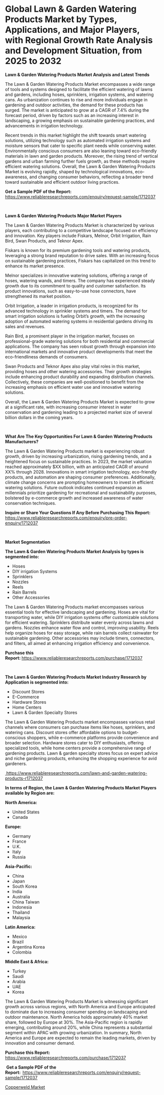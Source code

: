 <p><h1>Global Lawn & Garden Watering Products Market by Types, Applications, and Major Players, with Regional Growth Rate Analysis and Development Situation, from 2025 to 2032</h1></p><p><strong>Lawn & Garden Watering Products Market Analysis and Latest Trends</strong></p>
<p><p>The Lawn & Garden Watering Products Market encompasses a wide range of tools and systems designed to facilitate the efficient watering of lawns and gardens, including hoses, sprinklers, irrigation systems, and watering cans. As urbanization continues to rise and more individuals engage in gardening and outdoor activities, the demand for these products has surged. The market is anticipated to grow at a CAGR of 7.4% during the forecast period, driven by factors such as an increasing interest in landscaping, a growing emphasis on sustainable gardening practices, and advancements in irrigation technology.</p><p>Recent trends in this market highlight the shift towards smart watering solutions, utilizing technology such as automated irrigation systems and moisture sensors that cater to specific plant needs while conserving water. Environmentally conscious consumers are also leaning toward eco-friendly materials in lawn and garden products. Moreover, the rising trend of vertical gardens and urban farming further fuels growth, as these methods require efficient watering solutions. Overall, the Lawn & Garden Watering Products Market is evolving rapidly, shaped by technological innovations, eco-awareness, and changing consumer behaviors, reflecting a broader trend toward sustainable and efficient outdoor living practices.</p></p>
<p><strong>Get a Sample PDF of the Report:&nbsp;</strong> <a href="https://www.reliableresearchreports.com/enquiry/request-sample/1712037?utm_campaign=41&utm_medium=2&utm_source=Github&utm_content=ia&utm_term=11012025&utm_id=lawn-garden-watering-products">https://www.reliableresearchreports.com/enquiry/request-sample/1712037</a></p>
<p>&nbsp;</p>
<p><strong>Lawn & Garden Watering Products Major Market Players</strong></p>
<p><p>The Lawn & Garden Watering Products Market is characterized by various players, each contributing to a competitive landscape focused on efficiency and innovation. Key players include Fiskars, Melnor, Orbit Irrigation, Rain Bird, Swan Products, and Teknor Apex.</p><p>Fiskars is known for its premium gardening tools and watering products, leveraging a strong brand reputation to drive sales. With an increasing focus on sustainable gardening practices, Fiskars has capitalized on this trend to enhance its market presence.</p><p>Melnor specializes in innovative watering solutions, offering a range of hoses, watering wands, and timers. The company has experienced steady growth due to its commitment to quality and customer satisfaction. Its product innovations, such as easy-to-use hose connectors, have strengthened its market position.</p><p>Orbit Irrigation, a leader in irrigation products, is recognized for its advanced technology in sprinkler systems and timers. The demand for smart irrigation solutions is fueling Orbit’s growth, with the increasing adoption of automated watering systems in residential gardens driving its sales and revenues.</p><p>Rain Bird, a prominent player in the irrigation market, focuses on professional-grade watering solutions for both residential and commercial applications. The company has seen robust growth through expansion into international markets and innovative product developments that meet the eco-friendliness demands of consumers.</p><p>Swan Products and Teknor Apex also play vital roles in this market, providing hoses and other watering accessories. Their growth strategies include enhancing product durability and expanding distribution channels. Collectively, these companies are well-positioned to benefit from the increasing emphasis on efficient water use and innovative watering solutions.</p><p>Overall, the Lawn & Garden Watering Products Market is expected to grow at a significant rate, with increasing consumer interest in water conservation and gardening leading to a projected market size of several billion dollars in the coming years.</p></p>
<p>&nbsp;</p>
<p><strong>What Are The Key Opportunities For Lawn & Garden Watering Products Manufacturers?</strong></p>
<p><p>The Lawn & Garden Watering Products market is experiencing robust growth, driven by increasing urbanization, rising gardening trends, and a heightened focus on sustainable practices. In 2023, the market valuation reached approximately $XX billion, with an anticipated CAGR of around XX% through 2028. Innovations in smart irrigation technology, eco-friendly products, and automation are shaping consumer preferences. Additionally, climate change concerns are prompting homeowners to invest in efficient watering solutions. Future outlook indicates continued expansion as millennials prioritize gardening for recreational and sustainability purposes, bolstered by e-commerce growth and increased awareness of water conservation techniques.</p></p>
<p><strong>Inquire or Share Your Questions If Any Before Purchasing This Report:</strong> <a href="https://www.reliableresearchreports.com/enquiry/pre-order-enquiry/1712037?utm_campaign=41&utm_medium=2&utm_source=Github&utm_content=ia&utm_term=11012025&utm_id=lawn-garden-watering-products">https://www.reliableresearchreports.com/enquiry/pre-order-enquiry/1712037</a></p>
<p>&nbsp;</p>
<p><strong>Market Segmentation</strong></p>
<p><strong>The Lawn & Garden Watering Products Market Analysis by types is segmented into:</strong></p>
<p><ul><li>Hoses</li><li>DIY irrigation Systems</li><li>Sprinklers</li><li>Nozzles</li><li>Reels</li><li>Rain Barrels</li><li>Other Accessories</li></ul></p>
<p><p>The Lawn & Garden Watering Products market encompasses various essential tools for effective landscaping and gardening. Hoses are vital for transporting water, while DIY irrigation systems offer customizable solutions for efficient watering. Sprinklers distribute water evenly across lawns and gardens. Nozzles enhance water flow and control, improving usability. Reels help organize hoses for easy storage, while rain barrels collect rainwater for sustainable gardening. Other accessories may include timers, connectors, and filters, all aimed at enhancing irrigation efficiency and convenience.</p></p>
<p><strong>Purchase this Report:&nbsp;</strong><a href="https://www.reliableresearchreports.com/purchase/1712037?utm_campaign=41&utm_medium=2&utm_source=Github&utm_content=ia&utm_term=11012025&utm_id=lawn-garden-watering-products">https://www.reliableresearchreports.com/purchase/1712037</a></p>
<p>&nbsp;</p>
<p><strong>The Lawn & Garden Watering Products Market Industry Research by Application is segmented into:</strong></p>
<p><ul><li>Discount Stores</li><li>E-Commerce</li><li>Hardware Stores</li><li>Home Centers</li><li>Lawn & Garden Specialty Stores</li></ul></p>
<p><p>The Lawn & Garden Watering Products market encompasses various retail channels where consumers can purchase items like hoses, sprinklers, and watering cans. Discount stores offer affordable options to budget-conscious shoppers, while e-commerce platforms provide convenience and broader selection. Hardware stores cater to DIY enthusiasts, offering specialized tools, while home centers provide a comprehensive range of gardening products. Lawn & garden specialty stores focus on expert advice and niche gardening products, enhancing the shopping experience for avid gardeners.</p></p>
<p><a href="https://www.reliableresearchreports.com/lawn-and-garden-watering-products-r1712037?utm_campaign=41&utm_medium=2&utm_source=Github&utm_content=ia&utm_term=11012025&utm_id=lawn-garden-watering-products">&nbsp;https://www.reliableresearchreports.com/lawn-and-garden-watering-products-r1712037</a></p>
<p><strong>In terms of Region, the Lawn & Garden Watering Products Market Players available by Region are:</strong></p>
<p>
    <p> <strong> North America: </strong>
        <ul>
            <li>United States</li>
            <li>Canada</li>
        </ul>
        </p> 
    <p> <strong> Europe: </strong>
        <ul>
            <li>Germany</li>
            <li>France</li>
            <li>U.K.</li>
            <li>Italy</li>
            <li>Russia</li>
        </ul>
        </p> 
    <p> <strong> Asia-Pacific: </strong>
        <ul>
            <li>China</li>
            <li>Japan</li>
            <li>South Korea</li>
            <li>India</li>
            <li>Australia</li>
            <li>China Taiwan</li>
            <li>Indonesia</li>
            <li>Thailand</li>
            <li>Malaysia</li>
        </ul>
        </p> 
    <p> <strong> Latin America: </strong>
        <ul>
            <li>Mexico</li>
            <li>Brazil</li>
            <li>Argentina Korea</li>
            <li>Colombia</li>
        </ul>
        </p> 
    <p> <strong> Middle East & Africa: </strong>
        <ul>
            <li>Turkey</li>
            <li>Saudi</li>
            <li>Arabia</li>
            <li>UAE</li>
            <li>Korea</li>
        </ul>
    </p>
    </p>
<p><p>The Lawn & Garden Watering Products Market is witnessing significant growth across various regions, with North America and Europe anticipated to dominate due to increasing consumer spending on landscaping and outdoor maintenance. North America holds approximately 40% market share, followed by Europe at 30%. The Asia-Pacific region is rapidly emerging, contributing around 20%, while China represents a substantial segment within APAC with growing urbanization. In summary, North America and Europe are expected to remain the leading markets, driven by innovation and consumer demand.</p></p>
<p><strong>Purchase this Report: </strong><a href="https://www.reliableresearchreports.com/purchase/1712037?utm_campaign=41&utm_medium=2&utm_source=Github&utm_content=ia&utm_term=11012025&utm_id=lawn-garden-watering-products">https://www.reliableresearchreports.com/purchase/1712037</a></p>
<p>&nbsp;<strong>Get a Sample PDF of the Report:&nbsp;&nbsp;</strong><a href="https://www.reliableresearchreports.com/enquiry/request-sample/1712037?utm_campaign=41&utm_medium=2&utm_source=Github&utm_content=ia&utm_term=11012025&utm_id=lawn-garden-watering-products">https://www.reliableresearchreports.com/enquiry/request-sample/1712037</a></p>
<p><strong></strong></p>
<p><p><a href="https://github.com/nicoletavirag/Market-Research-Report-List-5/blob/main/copperweld-market.md?utm_campaign=41&utm_medium=2&utm_source=Github&utm_content=ia&utm_term=11012025&utm_id=lawn-garden-watering-products">Copperweld Market</a></p></p>